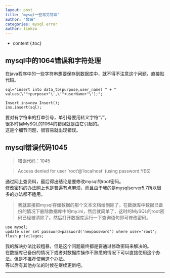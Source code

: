 ```yaml
---
layout: post
title: "mysql一些常见错误"
author: "曾巍"
categories: mysql error 
author: linkzw
---
```


* content
{:toc}



## mysql中的1064错误和字符处理

在java程序中的一些字符串想要保存到数据库中，就不得不注意这个问题，直接贴代码。   

 
	sql="insert into data_tb(purpose,user_name) " + " values(\'"+purpose+"\',\'"+userName+"\');";

	Insert ins=new Insert();
	ins.insert(sql);

要对有字符串的打单引号，单引号要用转义字符”\’”。    
很多时候MySQL的1064的错误就是由它引起的。    
这是个细节问题，很容易就出现错误。   
    

## mysql错误代码1045

> 错误代码：1045

> Access denied for user ‘root’@’localhost’ (using password:YES)

通过网上查资料，最后得出结论是要修改mysql的root密码。     
修改密码的办法网上也是普遍有点麻烦，而且由于我的是mysqlserver5.7所以很多的办法都不适用。    

> 我就直接把mysql存储数据的那个文本文档给删除了，在数据库中数据已备份的情况下删除数据库中的my.ini，然后就简单了，这时的MySQL的root密码已经被清除了。然后打开数据库运行一下查询语句即可修改密码。
 
	use mysql;
	update user set password=password('newpassword') where user='root';
	flush privileges;

我的解决办法比较粗暴，但是这个问题最终都是要通过修改密码来解决的。    
在数据库已备份的情况下或者对数据库操作不熟悉的情况下可以直接使用这个办法。但是不推荐使用这个办法。    
等以后有其他办法的时候在继续更新吧。    

---





